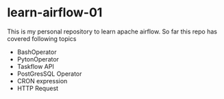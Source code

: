 # learn-airflow-01
This is my personal repository to learn apache airflow. So far this repo has covered following topics 
- BashOperator
- PytonOperator
- Taskflow API
- PostGresSQL Operator
- CRON expression
- HTTP Request
